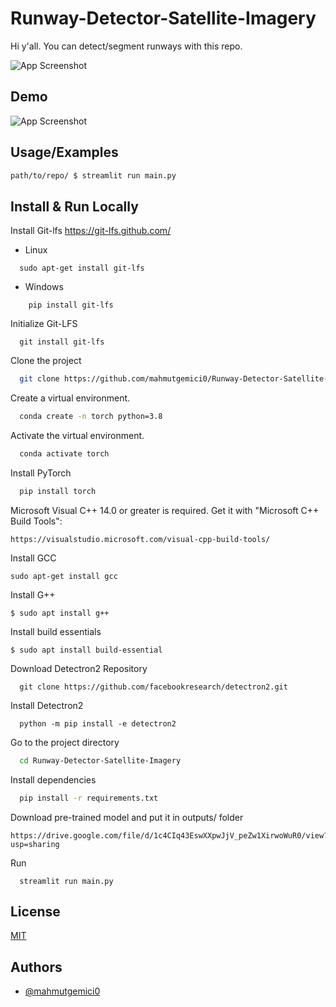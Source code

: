 
# Runway-Detector-Satellite-Imagery

Hi y'all. You can detect/segment runways with this repo.

![App Screenshot](https://github.com/mahmutgemici0/Runway-Detector-Satellite-Imagery/blob/main/airport_dataset/runway/raw_data/2.png?raw=true)




## Demo

![App Screenshot](https://github.com/mahmutgemici0/Runway-Detector-Satellite-Imagery/blob/main/assets/results.gif?raw=true)

## Usage/Examples

```bash
path/to/repo/ $ streamlit run main.py
```


## Install & Run Locally
Install Git-lfs https://git-lfs.github.com/

- Linux
```
  sudo apt-get install git-lfs
```
- Windows 
```
    pip install git-lfs
```
Initialize Git-LFS
```
  git install git-lfs
```
Clone the project

```bash
  git clone https://github.com/mahmutgemici0/Runway-Detector-Satellite-Imagery.git
```
Create a virtual environment.
```bash
  conda create -n torch python=3.8
```
Activate the virtual environment.
```bash
  conda activate torch
```
Install PyTorch
```bash
  pip install torch
```
Microsoft Visual C++ 14.0 or greater is required. Get it with "Microsoft C++ Build Tools":
```
https://visualstudio.microsoft.com/visual-cpp-build-tools/
```
Install GCC
```
sudo apt-get install gcc
```
Install G++
```
$ sudo apt install g++
```
Install build essentials
```
$ sudo apt install build-essential
```
Download Detectron2 Repository
```
  git clone https://github.com/facebookresearch/detectron2.git
```
Install Detectron2
```
  python -m pip install -e detectron2
```
Go to the project directory
```bash
  cd Runway-Detector-Satellite-Imagery
```
Install dependencies
```bash
  pip install -r requirements.txt
```
Download pre-trained model and put it in outputs/ folder
```
https://drive.google.com/file/d/1c4CIq43EswXXpwJjV_peZw1XirwoWuR0/view?usp=sharing
```
Run
```
  streamlit run main.py 
```

## License

[MIT](https://choosealicense.com/licenses/mit/)


## Authors

- [@mahmutgemici0](https://www.github.com/mahmutgemici0)

